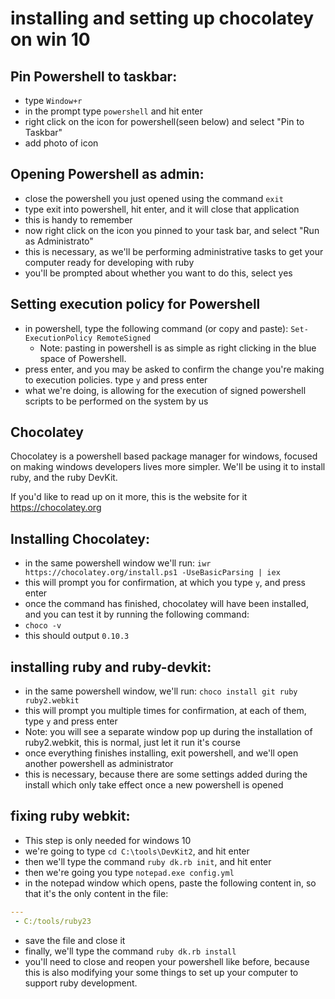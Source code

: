 # installing and setting up chocolatey on win 10

## Pin Powershell to taskbar:

* type `Window+r`
* in the prompt type `powershell` and hit enter
* right click on the icon for powershell(seen below) and select "Pin to Taskbar"
 * add photo of icon

## Opening Powershell as admin:

* close the powershell you just opened using the command `exit`
 * type exit into powershell, hit enter, and it will close that application
 * this is handy to remember
* now right click on the icon you pinned to your task bar, and select "Run as Administrato"
 * this is necessary, as we'll be performing administrative tasks to get your computer ready for developing with ruby
 * you'll be prompted about whether you want to do this, select yes

## Setting execution policy for Powershell

* in powershell, type the following command (or copy and paste): `Set-ExecutionPolicy RemoteSigned`
  * Note: pasting in powershell is as simple as right clicking in the blue space of Powershell.
* press enter, and you may be asked to confirm the change you're making to execution policies. type `y` and press enter
* what we're doing, is allowing for the execution of signed powershell scripts to be performed on the system by us

## Chocolatey

Chocolatey is a powershell based package manager for windows, focused on making windows developers lives more simpler.
We'll be using it to install ruby, and the ruby DevKit.

If you'd like to read up on it more, this is the website for it https://chocolatey.org

## Installing Chocolatey:

* in the same powershell window we'll run: `iwr https://chocolatey.org/install.ps1 -UseBasicParsing | iex`
* this will prompt you for confirmation, at which you type `y`, and press enter
* once the command has finished, chocolatey will have been installed, and you can test it by running the following command:
 * `choco -v`
 * this should output `0.10.3`

## installing ruby and ruby-devkit:
* in the same powershell window, we'll run: `choco install git ruby ruby2.webkit`
* this will prompt you multiple times for confirmation, at each of them, type `y` and press enter
 * Note: you will see a separate window pop up during the installation of ruby2.webkit, this is normal, just let it run it's course
* once everything finishes installing, exit powershell, and we'll open another powershell as administrator
 * this is necessary, because there are some settings added during the install which only take effect once a new powershell is opened

## fixing ruby webkit:

* This step is only needed for windows 10
* we're going to type `cd C:\tools\DevKit2`, and hit enter
* then we'll type the command `ruby dk.rb init`, and hit enter
* then we're going you type `notepad.exe config.yml`
* in the notepad window which opens, paste the following content in, so that it's the only content in the file:
``` yaml
---
 - C:/tools/ruby23
```
* save the file and close it
* finally, we'll type the command `ruby dk.rb install`
* you'll need to close and reopen your powershell like before, because this is also modifying your some things to set up your computer to support ruby development.



